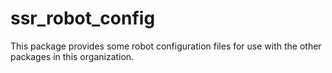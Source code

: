 # ssr_robot_config

This package provides some robot configuration files for use with the other packages in this organization.